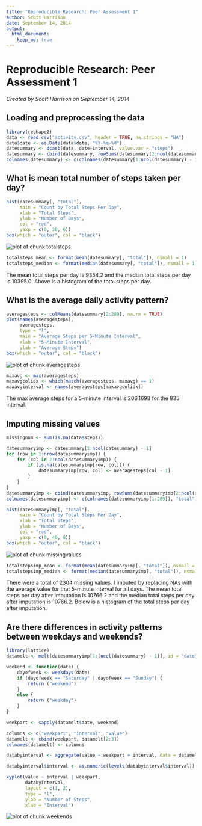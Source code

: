 ```yaml
---
title: "Reproducible Research: Peer Assessment 1"
author: Scott Harrison
date: September 14, 2014
output: 
  html_document:
    keep_md: true
---
```


Reproducible Research: Peer Assessment 1  
========================================
*Created by Scott Harrison on September 14, 2014*  

## Loading and preprocessing the data

```r
library(reshape2)
data <- read.csv("activity.csv", header = TRUE, na.strings = "NA")
data$date <- as.Date(data$date, "%Y-%m-%d")
datesummary <- dcast(data, date~interval, value.var = "steps")
datesummary <- cbind(datesummary, rowSums(datesummary[2:ncol(datesummary)], na.rm = TRUE))
colnames(datesummary) <- c(colnames(datesummary[1:ncol(datesummary) - 1]), "total")
```

## What is mean total number of steps taken per day?

```r
hist(datesummary[, "total"], 
     main = "Count by Total Steps Per Day", 
     xlab = "Total Steps", 
     ylab = "Number of Days", 
     col = "red",
     yaxp = c(0, 30, 6))
box(which = "outer", col = "black")
```

![plot of chunk totalsteps](figure/totalsteps.png) 

```r
totalsteps_mean <- format(mean(datesummary[, "total"]), nsmall = 1)
totalsteps_median <- format(median(datesummary[, "total"]), nsmall = 1)
```

The mean total steps per day is 9354.2 and the median total steps per day is 
10395.0.  Above is a histogram of the total steps per day.  

## What is the average daily activity pattern?

```r
averagesteps <- colMeans(datesummary[2:289], na.rm = TRUE)
plot(names(averagesteps), 
     averagesteps, 
     type = "l",
     main = "Average Steps per 5-Minute Interval",
     xlab = "5-Minute Interval",
     ylab = "Average Steps")
box(which = "outer", col = "black")
```

![plot of chunk averagesteps](figure/averagesteps.png) 

```r
maxavg <- max(averagesteps)
maxavgcolidx <- which(match(averagesteps, maxavg) == 1)
maxavginterval <- names(averagesteps[maxavgcolidx])
```

The max average steps for a 5-minute interval is 206.1698 for the 835 interval.  

## Imputing missing values

```r
missingnum <- sum(is.na(data$steps))

datesummaryimp <- datesummary[1:ncol(datesummary) - 1]
for (row in 1:nrow(datesummaryimp)) {
    for (col in 2:ncol(datesummaryimp)) {
        if (is.na(datesummaryimp[row, col])) {
            datesummaryimp[row, col] <- averagesteps[col - 1]
        }
    }   
}
datesummaryimp <- cbind(datesummaryimp, rowSums(datesummaryimp[2:ncol(datesummaryimp)], na.rm = TRUE))
colnames(datesummaryimp) <- c(colnames(datesummaryimp[1:289]), "total")

hist(datesummaryimp[, "total"], 
     main = "Count by Total Steps Per Day", 
     xlab = "Total Steps", 
     ylab = "Number of Days", 
     col = "red",
     yaxp = c(0, 40, 8))
box(which = "outer", col = "black")
```

![plot of chunk missingvalues](figure/missingvalues.png) 

```r
totalstepsimp_mean <- format(mean(datesummaryimp[, "total"]), nsmall = 1)
totalstepsimp_median <- format(median(datesummaryimp[, "total"]), nsmall = 1)
```

There were a total of 2304 missing values.  I imputed by replacing NAs with the average value for that 5-minute interval for all days.  The mean total steps per day after imputation is 10766.2 and the median total steps per day after imputation is 10766.2.  Below is a histogram of the total steps per day after imputation.  

## Are there differences in activity patterns between weekdays and weekends?

```r
library(lattice)
datamelt <- melt(datesummaryimp[1:(ncol(datesummary) - 1)], id = "date")

weekend <- function(date) {
    dayofweek <- weekdays(date)
    if (dayofweek == "Saturday" | dayofweek == "Sunday") {
        return ("weekend")
    }
    else {
        return ("weekday")
    }
}

weekpart <- sapply(datamelt$date, weekend)

columns <- c("weekpart", "interval", "value")
datamelt <- cbind(weekpart, datamelt[2:3])
colnames(datamelt) <- columns

databyinterval <- aggregate(value ~ weekpart + interval, data = datamelt, mean)

databyinterval$interval <- as.numeric(levels(databyinterval$interval))[databyinterval$interval]

xyplot(value ~ interval | weekpart, 
       databyinterval, 
       layout = c(1, 2),
       type = "l",
       ylab = "Number of Steps",
       xlab = "Interval")
```

![plot of chunk weekends](figure/weekends.png) 
